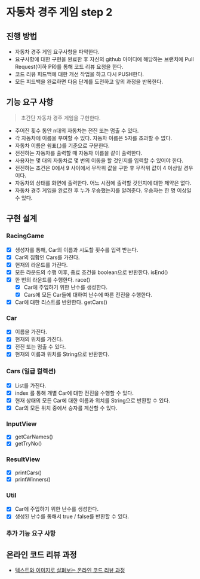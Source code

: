 # 자동차 경주 게임 step 2

## 진행 방법
* 자동차 경주 게임 요구사항을 파악한다.
* 요구사항에 대한 구현을 완료한 후 자신의 github 아이디에 해당하는 브랜치에 Pull Request(이하 PR)를 통해 코드 리뷰 요청을 한다.
* 코드 리뷰 피드백에 대한 개선 작업을 하고 다시 PUSH한다.
* 모든 피드백을 완료하면 다음 단계를 도전하고 앞의 과정을 반복한다.

## 기능 요구 사항 
> 초간단 자동차 경주 게임을 구현한다.

- 주어진 횟수 동안 n대의 자동차는 전진 또는 멈출 수 있다.
- 각 자동차에 이름을 부여할 수 있다. 자동차 이름은 5자를 초과할 수 없다.
- 자동차 이름은 쉼표(,)를 기준으로 구분한다.
- 전진하는 자동차를 출력할 때 자동차 이름을 같이 출력한다.
- 사용자는 몇 대의 자동차로 몇 번의 이동을 할 것인지를 입력할 수 있어야 한다.
- 전진하는 조건은 0에서 9 사이에서 무작위 값을 구한 후 무작위 값이 4 이상일 경우이다.
- 자동차의 상태를 화면에 출력한다. 어느 시점에 출력할 것인지에 대한 제약은 없다.
- 자동차 경주 게임을 완료한 후 누가 우승했는지를 알려준다. 우승자는 한 명 이상일 수 있다.


## 구현 설계

### RacingGame
- [x] 생성자를 통해, Car의 이름과 시도할 횟수를 입력 받는다.
- [x] Car의 집합인 Cars를 가진다.
- [x] 현재의 라운드를 가진다.
- [x] 모든 라운드의 수행 이후, 종료 조건을 boolean으로 반환한다. isEnd()
- [x] 한 번의 라운드를 수행한다. race()
  - [x] Car에 주입하기 위한 난수를 생성한다.
  - [x] Cars에 모든 Car들에 대하여 난수에 따른 전진을 수행한다.
- [x] Car에 대한 리스트를 반환한다. getCars()

### Car
- [x] 이름을 가진다.
- [x] 현재의 위치를 가진다.
- [x] 전진 또는 멈출 수 있다.
- [x] 현재의 이름과 위치를 String으로 반환한다.

### Cars (일급 컬렉션)
- [x] List<Car>를 가진다.
- [x] index 를 통해 개별 Car에 대한 전진을 수행할 수 있다.
- [x] 현재 상태의 모든 Car에 대한 이름과 위치를 String으로 반환할 수 있다. 
- [x] Car의 모든 위치 중에서 승자를 계산할 수 있다. 

### InputView
- [x] getCarNames()
- [x] getTryNo()

### ResultView
- [x] printCars()
- [x] printWinners()

### Util
- [x] Car에 주입하기 위한 난수를 생성한다.
- [x] 생성된 난수를 통해서 true / false를 반환할 수 있다.

### 추가 기능 요구 사항

## 온라인 코드 리뷰 과정
* [텍스트와 이미지로 살펴보는 온라인 코드 리뷰 과정](https://github.com/next-step/nextstep-docs/tree/master/codereview)
